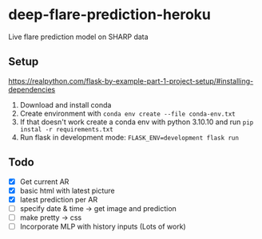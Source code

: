 # deep-flare-prediction-heroku
Live flare prediction model on SHARP data

## Setup 
https://realpython.com/flask-by-example-part-1-project-setup/#installing-dependencies

1. Download and install conda
2. Create environment with `conda env create --file conda-env.txt `
3. If that doesn't work create a conda env with python 3.10.10 and run `pip instal -r requirements.txt`
4. Run flask in development mode: `FLASK_ENV=development flask run`

## Todo
* [x] Get current AR
* [x] basic html with latest picture
* [x] latest prediction per AR
* [ ] specify date & time -> get image and prediction
* [ ] make pretty -> css
* [ ] Incorporate MLP with history inputs (Lots of work)
